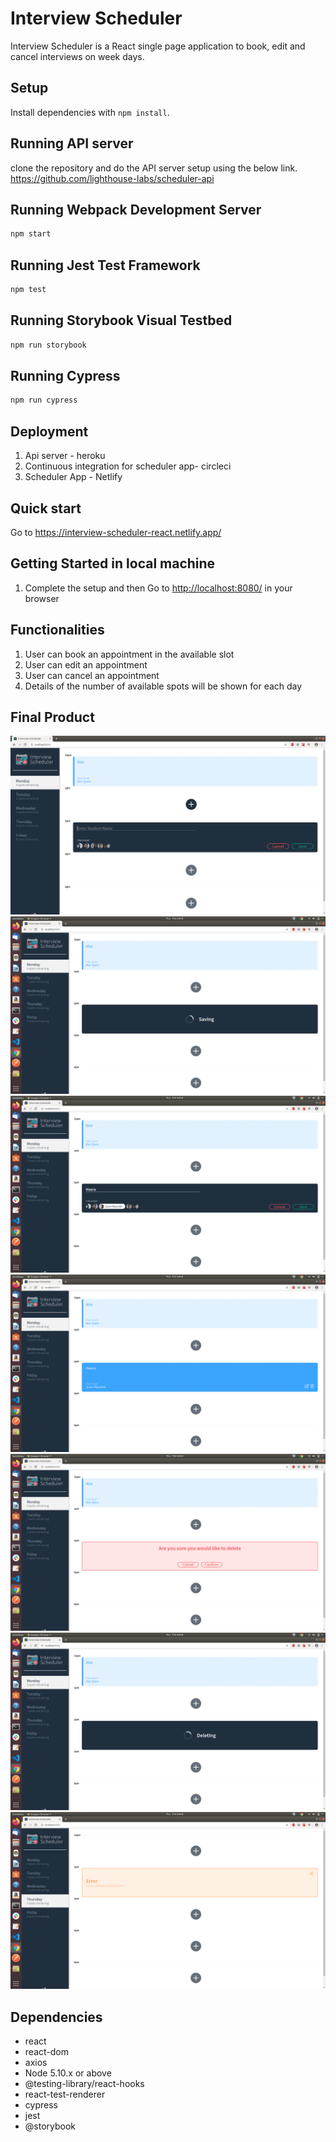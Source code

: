# Interview Scheduler

  Interview Scheduler is a React single page application to book, edit and cancel interviews on week days.

## Setup

Install dependencies with `npm install`.

## Running API server

 clone the repository and do the API server setup using the below link.
 <https://github.com/lighthouse-labs/scheduler-api>

## Running Webpack Development Server

```sh
npm start
```

## Running Jest Test Framework

```sh
npm test
```

## Running Storybook Visual Testbed

```sh
npm run storybook
```

## Running Cypress

```sh
npm run cypress
```

## Deployment

1. Api server - heroku
2. Continuous integration for scheduler app- circleci
3. Scheduler App - Netlify

## Quick start

Go to https://interview-scheduler-react.netlify.app/

## Getting Started in local machine

1. Complete the setup and then Go to <http://localhost:8080/> in your browser

## Functionalities

1. User can book an appointment in the available slot
2. User can edit an appointment
3. User can cancel an appointment
4. Details of the number of available spots will be shown for each day

## Final Product

!["Book an Appointment"](docs/BookAppointment.png "Book an Appointment")
!["Saving an Appointment"](docs/SavingAppointment.png "Saving an Appointment")
!["Edit an Appointment"](docs/EditAppointment.png "Edit an Appointment")
!["View Appointments"](docs/ViewAppointment.png "View appointments for a day")
!["Confirm Cancellation"](docs/ConfirmCancellation.png "View appointments for a day")
!["Cancel an Appointment"](docs/CancelAppointment.png "Cancel an Appointment")
!["Error Handling"](docs/ErrorHandling.png "Error Handling")

## Dependencies

- react
- react-dom
- axios
- Node 5.10.x or above
- @testing-library/react-hooks
- react-test-renderer
- cypress
- jest
- @storybook

